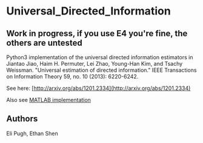# Universal_Directed_Information

## Work in progress, if you use E4 you're fine, the others are untested

Python3 implementation of the universal directed information estimators in Jiantao Jiao, Haim H. Permuter, Lei Zhao, Young-Han Kim, and Tsachy Weissman. "Universal estimation of directed information." IEEE Transactions on Information Theory 59, no. 10 (2013): 6220-6242.

See here: [http://arxiv.org/abs/1201.2334](http://arxiv.org/abs/1201.2334)

Also see [MATLAB implementation](https://github.com/EEthinker/Universal_directed_information)

## Authors
Eli Pugh, Ethan Shen
